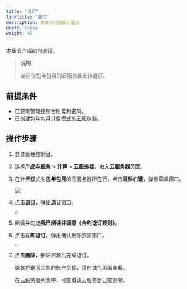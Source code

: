 ```yaml
---
title: "退订"
linktitle: "退订"
description: 本章节介绍如何退订
draft: false
weight: 40
---
```


本章节介绍如何退订。

> **说明**
>
> 当前仅包年包月的云服务器支持退订。

## 前提条件

- 已获取管理控制台账号和密码。
- 已创建包年包月计费模式的云服务器。


## 操作步骤

1. 登录管理控制台。

2. 选择**产品与服务** > **计算** > **云服务器**，进入**云服务器**页面。

3. 在计费模式为**包年包月**的云服务器所在行，点击**鼠标右键**，弹出菜单窗口。

   ![](/compute/vm/_images/vm_auto_revewal.png)
   
4. 点击**退订**，弹出**退订**窗口。

   <img src="/compute/vm/_images/vm_unsubcribe_win.png" style="zoom:50%;" />
   
5. 阅读并勾选**我已阅读并同意《合约退订规则》**。

6. 点击**立即退订**，弹出确认删除资源窗口。

   <img src="/compute/vm/_images/vm_unsubcribe_del.png" style="zoom:40%;" />

7. 点击**删除**，删除资源后完成退订。

   退款将退回至您的账户余额，请在钱包页面查看。

   在云服务器列表中，可查看该云服务器已被删除。

